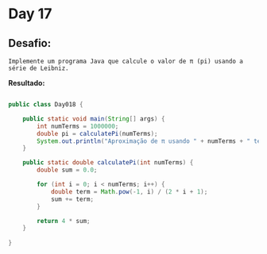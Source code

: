 # Day 17

## Desafio:

	Implemente um programa Java que calcule o valor de π (pi) usando a série de Leibniz.

**Resultado:**

```java

public class Day018 {

    public static void main(String[] args) {
        int numTerms = 1000000; 
        double pi = calculatePi(numTerms);
        System.out.println("Aproximação de π usando " + numTerms + " termos: " + pi);
    }

    public static double calculatePi(int numTerms) {
        double sum = 0.0;

        for (int i = 0; i < numTerms; i++) {
            double term = Math.pow(-1, i) / (2 * i + 1);
            sum += term;
        }

        return 4 * sum;
    }
    
}
